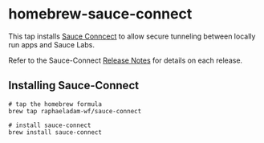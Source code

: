 # homebrew-sauce-connect

This tap installs [Sauce Conncect](https://docs.saucelabs.com/reference/sauce-connect/) to allow secure tunneling between locally run apps and Sauce Labs.

Refer to the Sauce-Connect [Release Notes](https://support.saucelabs.com/customer/portal/topics/800450-product-announcements-and-requests/articles) for details on each release.

## Installing Sauce-Connect
```
# tap the homebrew formula
brew tap raphaeladam-wf/sauce-connect

# install sauce-connect
brew install sauce-connect
```
